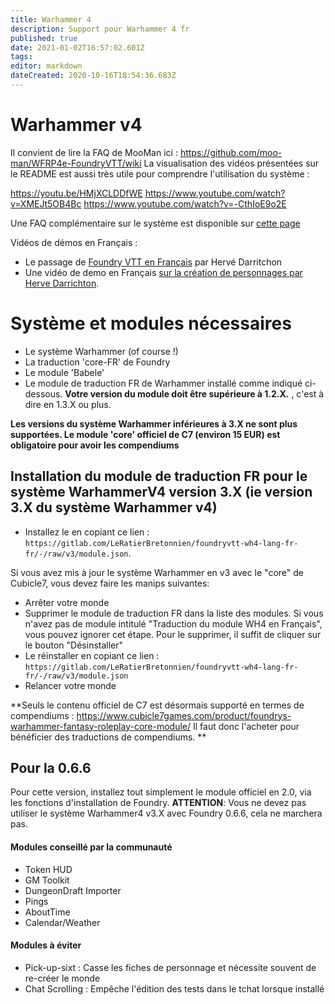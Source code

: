 ```yaml
---
title: Warhammer 4
description: Support pour Warhammer 4 fr
published: true
date: 2021-01-02T16:57:02.601Z
tags: 
editor: markdown
dateCreated: 2020-10-16T18:54:36.683Z
---
```


# Warhammer v4

Il convient de lire la FAQ de MooMan ici : https://github.com/moo-man/WFRP4e-FoundryVTT/wiki
La visualisation des vidéos présentées sur le README est aussi très utile pour comprendre l'utilisation du système : 

https://youtu.be/HMjXCLDDfWE
https://www.youtube.com/watch?v=XMEJt5OB4Bc
https://www.youtube.com/watch?v=-CthIoE9o2E

Une FAQ complémentaire sur le système est disponible sur [cette page](/fr/faq/faq-wfrp4e)

Vidéos de démos en Français : 
- Le passage de [Foundry VTT en Français](https://www.youtube.com/watch?v=VQClVes0JyI) par Hervé Darritchon
- Une vidéo de demo en Français [sur la création de personnages par Herve Darrichton](https://www.youtube.com/watch?v=AO6ONw1Zmxs).

# Système et modules nécessaires
 
 - Le système Warhammer (of course !)
 - La traduction 'core-FR' de Foundry
 - Le module 'Babele'
 - Le module de traduction FR de Warhammer installé comme indiqué ci-dessous. **Votre version du module doit être supérieure à 1.2.X.** , c'est à dire en 1.3.X ou plus.
 
 **Les versions du système Warhammer inférieures à 3.X ne sont plus supportées. Le module 'core' officiel de C7 (environ 15 EUR) est obligatoire pour avoir les compendiums**
 
## Installation du module de traduction FR pour le système WarhammerV4 version 3.X (ie version 3.X du système Warhammer v4)

- Installez le en copiant ce lien : `https://gitlab.com/LeRatierBretonnien/foundryvtt-wh4-lang-fr-fr/-/raw/v3/module.json`.

Si vous avez mis à jour le système Warhammer en v3 avec le "core" de Cubicle7, vous devez faire les manips suivantes: 

- Arrêter votre monde
- Supprimer le module de traduction FR dans la liste des modules. Si vous n'avez pas de module intitulé "Traduction du module WH4 en Français", vous pouvez ignorer cet étape. Pour le supprimer, il suffit de cliquer sur le bouton "Désinstaller"
- Le réinstaller en copiant ce lien : `https://gitlab.com/LeRatierBretonnien/foundryvtt-wh4-lang-fr-fr/-/raw/v3/module.json` 
- Relancer votre monde

**Seuls le contenu officiel de C7 est désormais supporté en termes de compendiums : 
https://www.cubicle7games.com/product/foundrys-warhammer-fantasy-roleplay-core-module/
Il faut donc l'acheter pour bénéficier des traductions de compendiums.
**


## Pour la 0.6.6

Pour cette version, installez tout simplement le module officiel en 2.0, via les fonctions d'installation de Foundry. **ATTENTION**: Vous ne devez pas utiliser le système Warhammer4 v3.X avec Foundry 0.6.6, cela ne marchera pas.


#### Modules conseillé par la communauté

- Token HUD
- GM Toolkit
- DungeonDraft Importer
- Pings
- AboutTime
- Calendar/Weather

#### Modules à éviter

 - Pick-up-sixt : Casse les fiches de personnage et nécessite souvent de re-créer le monde
 - Chat Scrolling : Empêche l'édition des tests dans le tchat lorsque installé
 